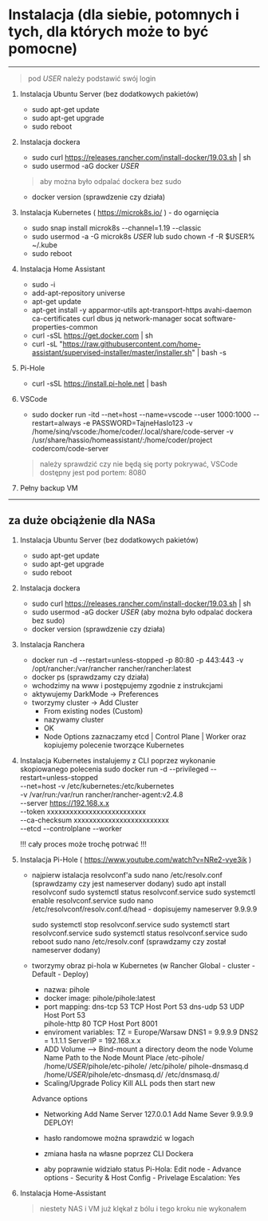 
# Instalacja (dla siebie, potomnych i tych, dla których może to być pomocne)
-------------------------------
> pod $USER$ należy podstawić swój login

1. Instalacja Ubuntu Server (bez dodatkowych pakietów)
	- sudo apt-get update
	- sudo apt-get upgrade
	- sudo reboot

2. Instalacja dockera
	- sudo curl https://releases.rancher.com/install-docker/19.03.sh | sh
	- sudo usermod -aG docker $USER$ 
    > aby można było odpalać dockera bez sudo

	- docker version (sprawdzenie czy działa)

3. Instalacja Kubernetes ( https://microk8s.io/ )       - do ogarnięcia
	- sudo snap install microk8s --channel=1.19 --classic
    - sudo usermod -a -G microk8s $USER$ 
                                        lub sudo chown -f -R $USER% ~/.kube
	- sudo reboot

4. Instalacja Home Assistant
	- sudo -i
	- add-apt-repository universe
	- apt-get update
	- apt-get install -y apparmor-utils apt-transport-https avahi-daemon ca-certificates curl dbus jq network-manager socat software-properties-common
	- curl -sSL https://get.docker.com | sh
	- curl -sL "https://raw.githubusercontent.com/home-assistant/supervised-installer/master/installer.sh" | bash -s

5. Pi-Hole
	- curl -sSL https://install.pi-hole.net | bash

6. VSCode
	- sudo docker run -itd --net=host --name=vscode --user 1000:1000 --restart=always -e PASSWORD=TajneHaslo123 -v /home/sinq/vscode:/home/coder/.local/share/code-server -v /usr/share/hassio/homeassistant/:/home/coder/project codercom/code-server

    > należy sprawdzić czy nie będą się porty pokrywać, VSCode dostępny jest pod portem: 8080

7. Pełny backup VM

-------------------------------
## za duże obciążenie dla NASa

1. Instalacja Ubuntu Server (bez dodatkowych pakietów)
	- sudo apt-get update
	- sudo apt-get upgrade
	- sudo reboot

2. Instalacja dockera
	- sudo curl https://releases.rancher.com/install-docker/19.03.sh | sh
	- sudo usermod -aG docker $USER$ (aby można było odpalać dockera bez sudo)
	- docker version (sprawdzenie czy działa)

3. Instalacja Ranchera
	- docker run -d --restart=unless-stopped -p 80:80 -p 443:443 -v /opt/rancher:/var/rancher rancher/rancher:latest
	- docker ps (sprawdzamy czy działa)
	- wchodzimy na www <IP serwera> i postępujemy zgodnie z instrukcjami
	- aktywujemy DarkMode -> Preferences
	- tworzymy cluster -> Add Cluster
		- From existing nodes (Custom)
		- nazywamy cluster
		- OK
		- Node Options zaznaczamy etcd | Control Plane | Worker oraz kopiujemy polecenie tworzące Kubernetes

4. Instalacja Kubernetes
	instalujemy z CLI poprzez wykonanie skopiowanego polecenia
		sudo docker run -d --privileged --restart=unless-stopped \
		--net=host -v /etc/kubernetes:/etc/kubernetes \
		-v /var/run:/var/run rancher/rancher-agent:v2.4.8 \
		--server https://192.168.x.x \
		--token xxxxxxxxxxxxxxxxxxxxxxxxxx \
		--ca-checksum xxxxxxxxxxxxxxxxxxxxxxxxx \
		--etcd --controlplane --worker

	!!! cały proces może trochę potrwać !!!

5. Instalacja Pi-Hole ( https://www.youtube.com/watch?v=NRe2-vye3ik )
	- najpierw istalacja resolvconf'a
		sudo nano /etc/resolv.conf (sprawdzamy czy jest nameserver dodany)
   		sudo apt install resolvconf
		sudo systemctl status resolvconf.service
		sudo systemctl enable resolvconf.service
		sudo nano /etc/resolvconf/resolv.conf.d/head
			- dopisujemy nameserver 9.9.9.9

		sudo systemctl stop resolvconf.service
		sudo systemctl start resolvconf.service
		sudo systemctl status resolvconf.service
		sudo reboot
		sudo nano /etc/resolv.conf (sprawdzamy czy został nameserver dodany)

	- tworzymy obraz pi-hola w Kubernetes (w Rancher Global - cluster - Default - Deploy)
		- nazwa: pihole
		- docker image: pihole/pihole:latest
		- port mapping:
			dns-tcp		53	TCP	Host Port 	53
			dns-udp		53	UDP	Host Port 	53		
			pihole-http	80	TCP	Host Port 	8001
		- enviroment variables: 
			TZ = Europe/Warsaw
			DNS1 = 9.9.9.9
			DNS2 = 1.1.1.1
			ServerIP = 192.168.x.x
		- ADD Volume --> Bind-mount a directory deom the node
			Volume Name		Path to the Node			Mount Place
			/etc-pihole/ 		/home/$USER$/pihole/etc-pihole/		/etc/pihole/
			pihole-dnsmasq.d 	/home/$USER$/pihole/etc-dnsmasq.d/	/etc/dnsmasq.d/
		- Scaling/Upgrade Policy
			Kill ALL pods then start new
		
		Advance options
		- Networking
			Add Name Server		127.0.0.1
			Add Name Sever		9.9.9.9
		DEPLOY!

		- hasło randomowe można sprawdzić w logach
		- zmiana hasła na własne poprzez CLI Dockera
		- aby poprawnie widziało status Pi-Hola:
			Edit node
				- Advance options
					- Security & Host Config
						- Privelage Escalation: Yes

6. Instalacja Home-Assistant
    > niestety NAS i VM już klękał z bólu i tego kroku nie wykonałem